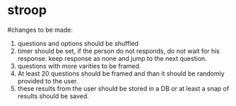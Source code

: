 # stroop
#changes to be made:
1. questions and options should be shuffled 
2. timer should be set, if the person do not responds, do not wait for his response. keep response as none and jump to the next question.
3. questions with more varities to be framed.
4. At least 20 questions should be framed and than it should be randomly provided to the user.
5. these results from the user should be stored in a DB or at least a snap of results should be saved.
